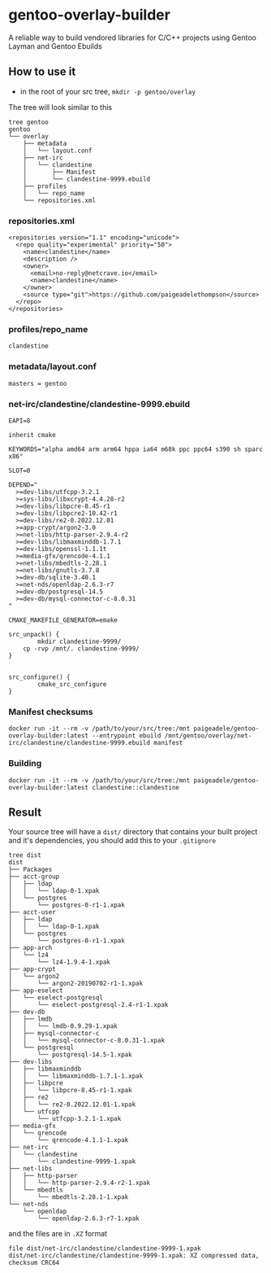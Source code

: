 # gentoo-overlay-builder
A reliable way to build vendored libraries for C/C++ projects using Gentoo Layman and Gentoo Ebuilds


## How to use it 

- in the root of your src tree, `mkdir -p gentoo/overlay`

The tree will look similar to this 
```
tree gentoo
gentoo
└── overlay
    ├── metadata
    │   └── layout.conf
    ├── net-irc
    │   └── clandestine
    │       ├── Manifest
    │       └── clandestine-9999.ebuild
    ├── profiles
    │   └── repo_name
    └── repositories.xml
```

### repositories.xml 
```
<repositories version="1.1" encoding="unicode">
  <repo quality="experimental" priority="50">
    <name>clandestine</name>
    <description />
    <owner>
      <email>no-reply@netcrave.io</email>
      <name>clandestine</name>
    </owner>
    <source type="git">https://github.com/paigeadelethompson</source>
  </repo>
</repositories>
```

### profiles/repo_name
```
clandestine
```

### metadata/layout.conf
```
masters = gentoo
```

### net-irc/clandestine/clandestine-9999.ebuild
```
EAPI=8

inherit cmake

KEYWORDS="alpha amd64 arm arm64 hppa ia64 m68k ppc ppc64 s390 sh sparc x86"

SLOT=0

DEPEND="
  >=dev-libs/utfcpp-3.2.1
  >=sys-libs/libxcrypt-4.4.28-r2
  >=dev-libs/libpcre-8.45-r1
  >=dev-libs/libpcre2-10.42-r1
  >=dev-libs/re2-0.2022.12.01
  >=app-crypt/argon2-3.0
  >=net-libs/http-parser-2.9.4-r2
  >=dev-libs/libmaxminddb-1.7.1
  >=dev-libs/openssl-1.1.1t
  >=media-gfx/qrencode-4.1.1
  >=net-libs/mbedtls-2.28.1
  >=net-libs/gnutls-3.7.8
  >=dev-db/sqlite-3.40.1
  >=net-nds/openldap-2.6.3-r7
  >=dev-db/postgresql-14.5
  >=dev-db/mysql-connector-c-8.0.31
"

CMAKE_MAKEFILE_GENERATOR=emake

src_unpack() {
        mkdir clandestine-9999/
	cp -rvp /mnt/. clandestine-9999/
}


src_configure() {
        cmake_src_configure
}
```

### Manifest checksums
```
docker run -it --rm -v /path/to/your/src/tree:/mnt paigeadele/gentoo-overlay-builder:latest --entrypoint ebuild /mnt/gentoo/overlay/net-irc/clandestine/clandestine-9999.ebuild manifest
```
### Building 
```
docker run -it --rm -v /path/to/your/src/tree:/mnt paigeadele/gentoo-overlay-builder:latest clandestine::clandestine
```

## Result 
Your source tree will have a `dist/` directory that contains your built project and it's dependencies, you should add this to your `.gitignore` 
```
tree dist
dist
├── Packages
├── acct-group
│   ├── ldap
│   │   └── ldap-0-1.xpak
│   └── postgres
│       └── postgres-0-r1-1.xpak
├── acct-user
│   ├── ldap
│   │   └── ldap-0-1.xpak
│   └── postgres
│       └── postgres-0-r1-1.xpak
├── app-arch
│   └── lz4
│       └── lz4-1.9.4-1.xpak
├── app-crypt
│   └── argon2
│       └── argon2-20190702-r1-1.xpak
├── app-eselect
│   └── eselect-postgresql
│       └── eselect-postgresql-2.4-r1-1.xpak
├── dev-db
│   ├── lmdb
│   │   └── lmdb-0.9.29-1.xpak
│   ├── mysql-connector-c
│   │   └── mysql-connector-c-8.0.31-1.xpak
│   └── postgresql
│       └── postgresql-14.5-1.xpak
├── dev-libs
│   ├── libmaxminddb
│   │   └── libmaxminddb-1.7.1-1.xpak
│   ├── libpcre
│   │   └── libpcre-8.45-r1-1.xpak
│   ├── re2
│   │   └── re2-0.2022.12.01-1.xpak
│   └── utfcpp
│       └── utfcpp-3.2.1-1.xpak
├── media-gfx
│   └── qrencode
│       └── qrencode-4.1.1-1.xpak
├── net-irc
│   └── clandestine
│       └── clandestine-9999-1.xpak
├── net-libs
│   ├── http-parser
│   │   └── http-parser-2.9.4-r2-1.xpak
│   └── mbedtls
│       └── mbedtls-2.28.1-1.xpak
└── net-nds
    └── openldap
        └── openldap-2.6.3-r7-1.xpak

```

and the files are in `.XZ` format 
```
file dist/net-irc/clandestine/clandestine-9999-1.xpak
dist/net-irc/clandestine/clandestine-9999-1.xpak: XZ compressed data, checksum CRC64
```
